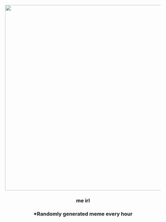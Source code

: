 <p align="center">
        <img src="https://i.redd.it/k7i4t4n9r7y91.jpg" width="600" height="600">
        </p>
        <h3 align="center">me irl</h3>
        <h3 align="center">*Randomly generated meme every hour</h3>
    